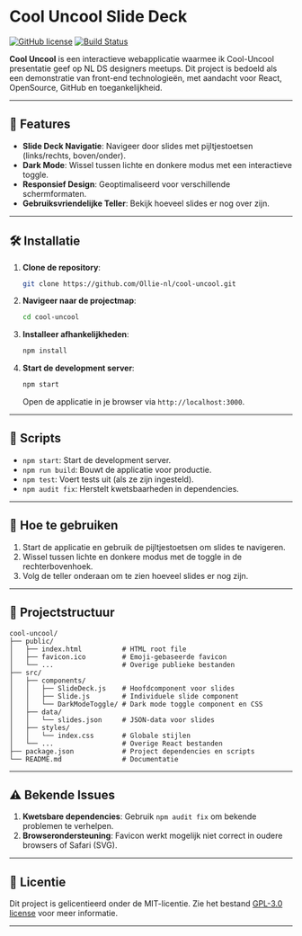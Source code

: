 
# Cool Uncool Slide Deck

[![GitHub license](https://img.shields.io/badge/license-MIT-blue.svg)](https://github.com/Ollie-nl/cool-uncool/blob/main/LICENSE)
[![Build Status](https://img.shields.io/badge/build-passing-brightgreen)]()

**Cool Uncool** is een interactieve webapplicatie waarmee ik Cool-Uncool presentatie geef op NL DS designers meetups. Dit project is bedoeld als een demonstratie van front-end technologieën, met aandacht voor React, OpenSource, GitHub en toegankelijkheid.

---

## 🚀 **Features**

- **Slide Deck Navigatie**: Navigeer door slides met pijltjestoetsen (links/rechts, boven/onder).
- **Dark Mode**: Wissel tussen lichte en donkere modus met een interactieve toggle.
- **Responsief Design**: Geoptimaliseerd voor verschillende schermformaten.
- **Gebruiksvriendelijke Teller**: Bekijk hoeveel slides er nog over zijn.

---

## 🛠️ **Installatie**

1. **Clone de repository**:
   ```bash
   git clone https://github.com/Ollie-nl/cool-uncool.git
   ```
2. **Navigeer naar de projectmap**:
   ```bash
   cd cool-uncool
   ```
3. **Installeer afhankelijkheden**:
   ```bash
   npm install
   ```
4. **Start de development server**:
   ```bash
   npm start
   ```
   Open de applicatie in je browser via `http://localhost:3000`.

---

## 🔧 **Scripts**

- `npm start`: Start de development server.
- `npm run build`: Bouwt de applicatie voor productie.
- `npm test`: Voert tests uit (als ze zijn ingesteld).
- `npm audit fix`: Herstelt kwetsbaarheden in dependencies.

---

## 🌟 **Hoe te gebruiken**

1. Start de applicatie en gebruik de pijltjestoetsen om slides te navigeren.
2. Wissel tussen lichte en donkere modus met de toggle in de rechterbovenhoek.
3. Volg de teller onderaan om te zien hoeveel slides er nog zijn.

---

## 📂 **Projectstructuur**

```
cool-uncool/
├── public/
│   ├── index.html          # HTML root file
│   ├── favicon.ico         # Emoji-gebaseerde favicon
│   └── ...                 # Overige publieke bestanden
├── src/
│   ├── components/
│   │   ├── SlideDeck.js    # Hoofdcomponent voor slides
│   │   ├── Slide.js        # Individuele slide component
│   │   └── DarkModeToggle/ # Dark mode toggle component en CSS
│   ├── data/
│   │   └── slides.json     # JSON-data voor slides
│   ├── styles/
│   │   └── index.css       # Globale stijlen
│   └── ...                 # Overige React bestanden
├── package.json            # Project dependencies en scripts
└── README.md               # Documentatie
```

---

## ⚠️ **Bekende Issues**

1. **Kwetsbare dependencies**:
   Gebruik `npm audit fix` om bekende problemen te verhelpen.
2. **Browserondersteuning**:
   Favicon werkt mogelijk niet correct in oudere browsers of Safari (SVG).

---

## 📜 **Licentie**

Dit project is gelicentieerd onder de MIT-licentie. Zie het bestand [GPL-3.0 license](https://github.com/Ollie-nl/cool-uncool?tab=GPL-3.0-1-ov-file#readme) voor meer informatie.

---

